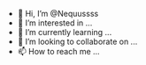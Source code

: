 - 👋 Hi, I’m @Nequussss
- 👀 I’m interested in ...
- 🌱 I’m currently learning ...
- 💞️ I’m looking to collaborate on ...
- 📫 How to reach me ...

<!---
Nequussss/Nequussss is a ✨ special ✨ repository because its `README.md` (this file) appears on your GitHub profile.
You can click the Preview link to take a look at your changes.
--->
